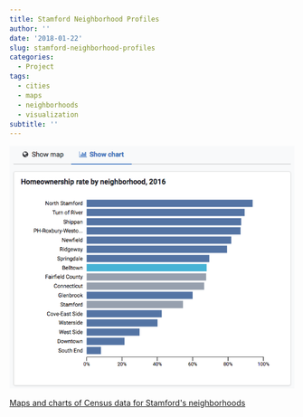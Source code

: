```yaml
---
title: Stamford Neighborhood Profiles
author: ''
date: '2018-01-22'
slug: stamford-neighborhood-profiles
categories:
  - Project
tags:
  - cities
  - maps
  - neighborhoods
  - visualization
subtitle: ''
---
```


![Stamford profile](/post/2018-01-22-stamford-neighborhood-profiles_files/stamford.png)

[Maps and charts of Census data for Stamford's neighborhoods](https://ct-data-haven.github.io/stam2016/)